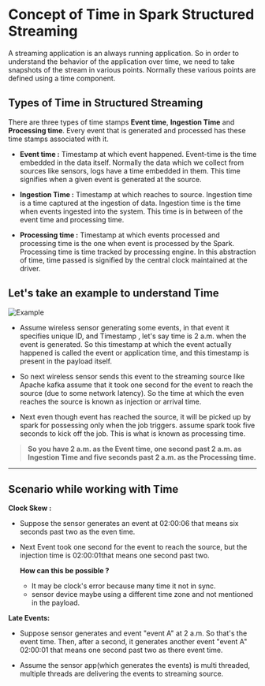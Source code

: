 
# Concept of Time in Spark Structured Streaming

A streaming application is an always running application. So in order to understand the behavior of the application over time, we need to take snapshots of the stream in various points. Normally these various points are defined using a time component.

## Types of Time in Structured Streaming
There are three types of time stamps **Event time**, **Ingestion Time** and **Processing time**. Every event that is generated and processed has these time stamps associated with it.

 - **Event time :**  Timestamp at which event happened. Event-time is the time embedded in the data itself. Normally the data which we collect from sources like sensors, logs have a time embedded in them. This time signifies when a given event is generated at the source.
   
 - **Ingestion Time :** Timestamp at which reaches to source. Ingestion time is a time captured at the ingestion of data. Ingestion time is the time when events ingested into the system. This time is in between of the event time and processing time.
 - **Processing time :** Timestamp at which events processed and processing time is the one when event is processed by the Spark. Processing time is time tracked by processing engine. In this abstraction of time, time passed is signified by the central clock maintained at the driver.

## Let's take an example to understand Time
![Example](https://github.com/gurditsingh/blog/blob/gh-pages/_screenshots/Streaming.jpg?raw=true)

 - Assume wireless sensor generating some events, in that event it specifies unique ID, and Timestamp , let's say time is 2 a.m. when the event is generated. So this timestamp at which the event actually happened is called the event or application time, and this timestamp is present in the payload itself.
 
 - So next wireless sensor sends this event to the streaming source like Apache kafka assume that it took one second for the event to reach the source (due to some network latency). So the time at which the even reaches the source is known as injection or arrival time.
 
 - Next even though event has reached the source, it will be picked up by spark for possessing only when the job triggers. assume spark took five seconds to kick off the job. This is what is known as processing time.
 

> **So you have 2 a.m. as the Event time, one second past 2 a.m. as Ingestion Time and five seconds past 2 a.m. as the Processing time.**


------------

## Scenario while working with Time

**Clock Skew :**

 - Suppose the sensor generates an event at 02:00:06 that means six seconds past two as the even time.
 - Next Event took one second for the event to reach the source, but the injection time is 02:00:01that means one second past two.

	**How can this be possible ?**
	
	 - It may be clock's error because many time it not in sync.
	 - sensor device maybe using a different time zone and not mentioned in the payload.
	
**Late Events:** 

 - Suppose sensor generates and event "event A" at 2 a.m. So that's the event
   time. Then, after a second, it generates another event "event A" 02:00:01 that
   means one second past two as there event time.

 - Assume the sensor app(which generates the events) is multi threaded,
   multiple threads are delivering the events to streaming source.
   

<!--stackedit_data:
eyJoaXN0b3J5IjpbMjg3NzkyODUzLC0yMzQzODk0MCwtMjA4Mj
k1MzI0MCw4OTMxOTA4MjksLTE5NjQyNTc1MTksLTE3MjAzMzQ5
NTksLTEwNTY2NzIxOTIsMTQyMDc5ODU2MSw4NTczNDUzNDIsMz
k5Mzg0MzYsMTk2NjQwMjc3NiwxODYzODg4OTk3LDc1MjIxMDM3
NSwtMjk5NjYxMjY5LC0xNTIyMzQxMjg3LC00NzQ0NjcxMjEsOD
U4NjIwNDY0LDc4NzEyNzI1MSwtMTg0NzY5NjM3NywtMTY5MzEz
ODM1MV19
-->